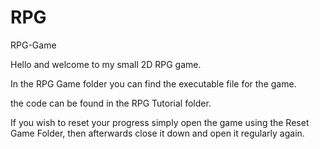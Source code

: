 # RPG
 RPG-Game

Hello and welcome to my small 2D RPG game.

In the RPG Game folder you can find the executable file for the game.

the code can be found in the RPG Tutorial folder.

If you wish to reset your progress simply open the game using the Reset Game Folder, then afterwards close it down and open it regularly again.
